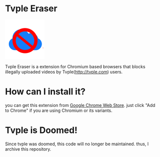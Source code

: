 # Tvple Eraser
![Logo](Resources/128.png)

Tvple Eraser is a extension for Chromium based browsers that blocks illegally uploaded videos by Tvple(http://tvple.com) users.

# How can I install it?
you can get this extension from [Google Chrome Web Store](https://chrome.google.com/webstore/detail/tvple-eraser/kbokemhcejmkhggldpaeojhhejmnffjc?hl=ko). just click "Add to Chrome" if you are using Chromium or its variants.

# Tvple is Doomed!
Since tvple was doomed, this code will no longer be maintained. thus, I archive this repository.
